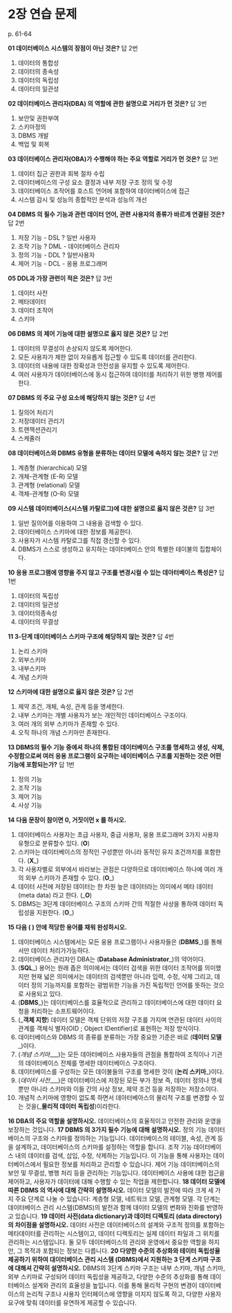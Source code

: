 # 2장 연습 문제

p. 61-64

**01 데이터베이스 시스템의 장점이 아닌 것은?**
답 2번
1. 데이터의 통합성
2. 데이터의 종속성
3. 데이터의 독립성
4. 데이터의 일관성

**02 데이터베이스 관리자(DBA) 의 역할에 관한 설명으로 거리가 먼 것은?**
답 3번
1. 보안및 권한부여
2. 스키마정의
3. DBMS 개발
4. 백업 및 회복

**03 데이터베이스 관리자(OBA)가 수행해야 하는 주요 역할로 거리가 먼 것은?**
답 3번
1. 데이터 집근 권한과 회복 절차 수립
2. 데이터베이스의 구성 요소 결정과 내부 저장 구조 정의 및 수정
3. 데이터베이스 조작어를 호스트 언어에 포함하여 데이터베이스에 접근
4. 시스템 감시 및 성능의 종합적인 분석과 성능의 개선

**04 DBMS 의 필수 기능과 관런 데이터 언어, 관련 사용자의 종류가 바르게 연결된 것은?**
답 2번
1. 저장 기능 - DSL ? 일반 사용자
2. 조작 기능 ? DML - 데이터베이스 관리자
3. 정의 기능 - DDL ? 일반사용자
4. 제어 기능 - DCL - 옹용 프로그래머

**05 DDL과 가장 관련이 적은 것은?**
답 3번
1. 데이터 사전
2. 메타데이터
3. 데이터 조작어
4. 스키마

**06 DBMS 의 제어 기능에 대한 설명으로 옳지 않은 것은?**
답 2번
1. 데이터의 무결성이 손상되지 않도록 제어한다.
2. 모든 사용자가 제한 없이 자유롭게 접근할 수 있도록 데이터를 관리한다.
3. 데이터의 내용에 대한 정확성과 안전성을 유지할 수 있도록 제어한다.
4. 여러 사용자가 데이터베이스에 동시 접근하여 데이터를 처리하기 위한 병행 제어를 한다.

**07 DBMS 의 주요 구성 요소에 해당하지 않는 것은?**
답 4번
1. 질의어 처리기
2. 저장데이터 관리기
3. 트랜잭션관리기
4. 스케줄러

**08 데이터베이스와 DBMS 유형을 분류하는 데이터 모델에 속하지 않는 것은?**
답 2번
1. 계층형 (hierarchical) 모델
2. 개체-관계형 (E-R) 모델
3. 관계형 (relational) 모델
4. 객체-관계형 (O-R) 모델

**09 시스템 데이터베이스(시스템 카탈로그)에 대한 설명으로 옳지 않은 것은?**
답 3번
1. 일반 질의어를 이용하여 그 내용을 검색할 수 있다.
2. 데이터베이스 스키마에 대한 정보를 제공한다.
3. 사용자가 시스템 카탈로그를 직접 갱신할 수 있다.
4. DBMS가 스스로 생성하고 유지하는 데이터베이스 안의 특별한 테이불의 집합체이다.

**10 응용 프로그램에 영향을 주지 않고 구조를 변경시컬 수 있는 데아터베이스 특성은?**
답 1번
1. 데이터의 독립성
2. 데이터의 일관성
3. 데이터의종속성
4. 데이터의 무결성

**11 3-단계 데이터베이스 스키마 구조에 해당하지 않는 것은?**
답 4번
1. 논리 스키마
2. 외부스키마
3. 내부스키마
4. 개념 스키마

**12 스키마에 대한 설명으로 옳지 않은 것은?**
답 2번
1. 제약 조건, 개체, 속성, 관계 등을 명세한다.
2. 내부 스키마는 개별 사용자가 보는 개인적인 데이터베이스 구조이다.
3. 여러 개의 외부 스키마가 존재할 수 있다.
4. 오직 하나의 개념 스키마만 존재한다.

**13 DBMS의 필수 기능 중에셔 하나의 통합된 데이터베이스 구조를 명세하고 생성, 삭제, 수정함으로써 여러 응용 프로그램이 요구하는 네이터베이스 구조를 지원하는 것은 어떤 기능에 포함되는가?**
답 1번
1. 정의 기능
2. 조작 기능
3. 제어 기능
4. 사상 기능

**14 다음 문장이 참이면 0, 거짓이먼 x 를 하시오.**

1. 데이터베이스 사용자는 초급 사용자, 중급 사용자, 웅용 프로그래머 3가지 사용자 유형으로 분류할수 있다. (__O__)
2. 스키마는 데이터베이스의 정적인 구성뿐만 아니라 동적인 유지 조건까지를 포함한다. (__X___)
3. 각 사용자별로 외부에서 바라보는 관점은 다양하므로 데이터베이스 하나에 여러 개의 외부 스키마가 존재할 수 있다. (__O___)
4. 데이터 사전에 저장된 데이터는 한 차원 높은 데이터라는 의미에서 메타 데이터 (meta data) 라고 한다. (___O__)
5. DBMS는 3단계 데이터베이스 구조의 스키마 간의 적절한 사상을 통하여 데이터 독립성을 지원한다. (__O___)

  **15 다음 ( ) 안에 적당한 용어를 채워 완성하시오.**
  
  1. 데이터베이스 시스템에서는 모든 웅용 프로그램이나 사용자들은 (__DBMS___)를 통해서만 데이터 처리가가능하다.
  2. 데이터베이스 관리자인 DBA는 (__Database Administrator___)의 약어이다.
  3. (__SQL___) 용어는 원래 좁은 의미에서는 데이터 검색을 위한 데이터 조작어를 의미했지만 현재 넓은 의미에서는 데이터의 검색뿐만 아니라 입력, 수정, 삭제 그리고, 데이터 정의 기능까지를 포함하는 광범위한 기능을 가진 독립적인 언어를 뜻하는 것으로 사용되고 있다.
  4. (__DBMS___)는 데이터베이스를 효율적으로 관리하고 데이터베이스에 대한 데이터 요청을 처리하는 소프트웨어이다.
  5. (___객체 지향__) 데이터 모델은 객체 단위의 저장 구조를 가지며 연관된 데이터 사이의 관계를 객체식 별자(OID ; Object IDentifier)로 표현하는 저장 방식이다.
  6. 데이터베이스와 DBMS 의 종류를 분류하는 가장 중요한 기준은 바로 (__데이터 모델___)이다.
  7. (_개념 스키마____)는 모든 데아터베이스 사용자들의 관점을 통합하여 조직이나 기관의 데이터베이스 전체를 명세한 데이터베이스 구조아다.
  8. 데이터베이스를 구성하는 모든 데이불들의 구조를 명세한 것이 (__논리 스키마___)이다.
  9. (_데이터 사전____)은 데이터베이스에 저장된 모든 부가 정보 즉, 데이터 정의나 명세뿐만 아니라 스키마와 이들 간의 사상 정보, 제약 조건 등을 저장하는 저장소이다.
  10. 개념적 스키마에 영향이 없도록 하면서 데아터베아스의 물리적 구조를 변경할 수 있는 것을(___물리적 데이터 독립성__)이라한다.

**16 DBA의 주요 역할을 설명하시오.**
데이터베이스의 효율적이고 안전한 관리와 운영을 보장하는 것입니다. 
**17 DBMS 의 3가지 필수 기능에 대해 설명하시오.**
정의 기능
데이터베이스의 구조와 스키마를 정의하는 기능입니다. 데이터베이스의 테이블, 속성, 관계 등을 설계하고, 데이터베이스의 스키마를 설정하는 역할을 합니다.
조작 기능
데이터베이스 내의 데이터를 검색, 삽입, 수정, 삭제하는 기능입니다. 이 기능을 통해 사용자는 데이터베이스에서 필요한 정보를 처리하고 관리할 수 있습니다.
제어 기능  데이터베이스의 보안 및 무결성, 병행 처리 등을 관리하는 기능입니다. 데이터베이스 사용에 대한 접근을 제어하고, 사용자가 데이터에 대해 수행할 수 있는 작업을 제한합니다.
**18 데이터 모델에 따른 DBMS 의 역사에 대해 간략히 설명하시오.**
데이터 모델의 발전에 따라 크게 세 가지 주요 단계로 나눌 수 있습니다: 계층형 모델, 네트워크 모델, 관계형 모델. 각 단계는 데이터베이스 관리 시스템(DBMS)의 발전과 함께 데이터 모델의 변화와 진화를 반영하고 있습니다.
**19 데이터 사전(data dictionary)과 데이터 디렉토리 (data directory)의 차이점을 설명하시오.**
데이터 사전은 데이터베이스의 설계와 구조적 정의를 포함하는 메타데이터를 관리하는 시스템이고,
데이터 디렉토리는 실제 데이터 파일과 그 위치를 관리하는 시스템입니다. 둘 모두 데이터베이스의 관리와 운영에서 중요한 역할을 하지만, 그 목적과 포함되는 정보는 다릅니다.
**20 다양한 수준의 추상화와 테이터 독립성율 제공하기 위하여 대이터베이스 관리 시스템 (DBMS)에서 지원하는 3 단계 스키마 구조에 대해셔 간략히 설명하시오.**
DBMS의 3단계 스키마 구조는 내부 스키마, 개념 스키마, 외부 스키마로 구성되어 데이터 독립성을 제공하고, 다양한 수준의 추상화를 통해 데이터베이스 설계와 관리의 효율성을 높입니다. 이를 통해 물리적 구현의 변경이 데이터베이스의 논리적 구조나 사용자 인터페이스에 영향을 미치지 않도록 하고, 다양한 사용자 요구에 맞춰 데이터를 유연하게 제공할 수 있습니다.
